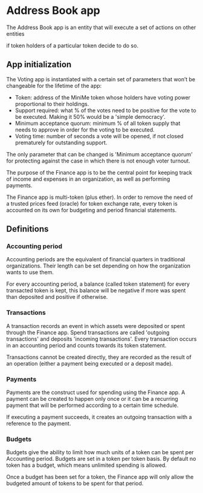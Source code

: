 # Address Book app

The Address Book app is an entity that will execute a set of actions on other entities

if token holders of a particular token decide to do so.

## App initialization

The Voting app is instantiated with a certain set of parameters that won’t be
changeable for the lifetime of the app:

- Token: address of the MiniMe token whose holders have voting power
  proportional to their holdings.
- Support required: what % of the votes need to be positive for the vote to be
  executed. Making it 50% would be a 'simple democracy'.
- Minimum acceptance quorum: minimum % of all token supply that needs to
  approve in order for the voting to be executed.
- Voting time: number of seconds a vote will be opened, if not closed
  prematurely for outstanding support.

The only parameter that can be changed is 'Minimum acceptance quorum' for
protecting against the case in which there is not enough voter turnout.

The purpose of the Finance app is to be the central point for keeping track of
income and expenses in an organization, as well as performing payments.

The Finance app is multi-token (plus ether). In order to remove the need of a
trusted prices feed (oracle) for token exchange rate, every token is accounted
on its own for budgeting and period financial statements.

## Definitions

### Accounting period

Accounting periods are the equivalent of financial quarters in traditional
organizations. Their length can be set depending on how the organization wants
to use them.

For every accounting period, a balance (called token statement) for every
transacted token is kept, this balance will be negative if more was spent than
deposited and positive if otherwise.

### Transactions

A transaction records an event in which assets were deposited or spent through
the Finance app. Spend transactions are called 'outgoing transactions' and
deposits 'incoming transactions'. Every transaction occurs in an accounting
period and counts towards its token statement.

Transactions cannot be created directly, they are recorded as the result of an
operation (either a payment being executed or a deposit made).

### Payments

Payments are the construct used for spending using the Finance app. A payment
can be created to happen only once or it can be a recurring payment that will
be performed according to a certain time schedule.

If executing a payment succeeds, it creates an outgoing transaction with a
reference to the payment.

### Budgets

Budgets give the ability to limit how much units of a token can be spent per
Accounting period. Budgets are set in a token per token basis. By default no
token has a budget, which means unlimited spending is allowed.

Once a budget has been set for a token, the Finance app will only allow the
budgeted amount of tokens to be spent for that period.
